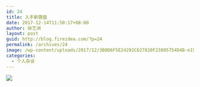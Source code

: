 ```yaml
---
id: 24
title: 入手新键盘
date: 2017-12-14T11:50:17+08:00
author: 徐艺洲
layout: post
guid: http://blog.fireidea.com/?p=24
permalink: /archives/24
image: /wp-content/uploads/2017/12/3B8D6F5E24292C627828F23805754D4B-e1513227223683-825x510.jpg
categories:
  - 个人杂谈
---
```



![](http://www.fireidea.com/wp-content/uploads/2017/12/3B8D6F5E24292C627828F23805754D4B-e1513227223683.jpg)